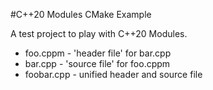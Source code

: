 #C++20 Modules CMake Example

A test project to play with C++20 Modules.

- foo.cppm - 'header file' for bar.cpp
- bar.cpp - 'source file' for foo.cppm
- foobar.cpp - unified header and source file

